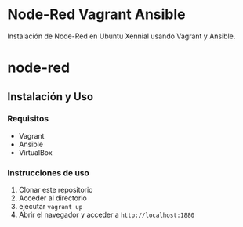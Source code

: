Node-Red Vagrant Ansible
========================

Instalación de Node-Red en Ubuntu Xennial usando Vagrant y Ansible.

# node-red

## Instalación y Uso

### Requisitos

- Vagrant
- Ansible
- VirtualBox

### Instrucciones de uso

1. Clonar este repositorio
2. Acceder al directorio
3. ejecutar `vagrant up`
4. Abrir el navegador y acceder a  `http://localhost:1880`
